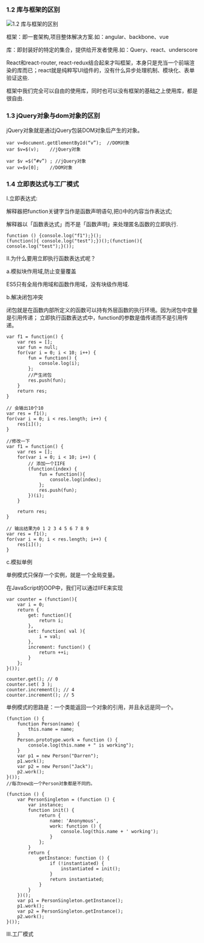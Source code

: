 ### 1.2 库与框架的区别

![1.2 库与框架的区别](https://img-blog.csdn.net/20170710180908634)

框架：即一套架构,项目整体解决方案.如：angular、backbone、vue

库：即封装好的特定的集合，提供给开发者使用.如：Query、react、underscore

React和react-router, react-redux结合起来才叫框架，本身只是充当一个前端渲染的库而已；react就是纯粹写UI组件的，没有什么异步处理机制、模块化、表单验证这些.

框架中我们完全可以自由的使用库，同时也可以没有框架的基础之上使用库，都是很自由.

### 1.3 jQuery对象与dom对象的区别

jQuery对象就是通过jQuery包装DOM对象后产生的对象。

```
var v=document.getElementById(“v”);  //DOM对象  
var $v=$(v);    //jQuery对象

var $v =$(“#v”) ; //jQuery对象  
var v=$v[0];    //DOM对象
```

### 1.4 立即表达式与工厂模式

I.立即表达式:

解释器把function关键字当作是函数声明语句,把()中的内容当作表达式;

解释器以「函数表达式」而不是「函数声明」来处理匿名函数的立即执行.

```
function () {console.log("f1");}(); 
(function(){ console.log("test");})();(function(){ console.log("test");}());
```

II.为什么要用立即执行函数表达式呢？

a.模拟块作用域,防止变量覆盖

ES5只有全局作用域和函数作用域，没有块级作用域.

b.解决闭包冲突

闭包就是在函数内部所定义的函数可以持有外层函数的执行环境。因为闭包中变量是引用传递；
立即执行函数表达式中，function的参数是值传递而不是引用传递。

```
var f1 = function() {
    var res = [];
    var fun = null;
    for(var i = 0; i < 10; i++) {
        fun = function() { 
            console.log(i);
        };
        //产生闭包
        res.push(fun);
    }
    return res;
}

// 会输出10个10
var res = f1();
for(var i = 0; i < res.length; i++) {
    res[i]();
}

//修改一下
var f1 = function() {
    var res = [];
    for(var i = 0; i < 10; i++) {
        // 添加一个IIFE
        (function(index) {
            fun = function(){
                console.log(index);
            };
            res.push(fun);
        })(i);
    }

    return res;
}

// 输出结果为0 1 2 3 4 5 6 7 8 9
var res = f1();
for(var i = 0; i < res.length; i++) {
    res[i]();
}
```

c.模拟单例

单例模式只保存一个实例，就是一个全局变量。

在JavaScript的OOP中，我们可以通过IIFE来实现
```
var counter = (function(){
    var i = 0; 
    return {
        get: function(){
            return i;
        },
        set: function( val ){
            i = val;
        },
        increment: function() {
            return ++i;
        }
    };
}());

counter.get(); // 0
counter.set( 3 );
counter.increment(); // 4
counter.increment(); // 5
```
单例模式的思路是：一个类能返回一个对象的引用，并且永远是同一个。
```
(function () {
    function Person(name) {
        this.name = name;
    }
    Person.prototype.work = function () {
        console.log(this.name + " is working");
    }
    var p1 = new Person("Darren");
    p1.work();
    var p2 = new Person("Jack");
    p2.work();
}());
//每次new出一个Person对象都是不同的。

(function () {
    var PersonSingleton = (function () {
        var instance;
        function init() {
            return {
                name: 'Anonymous',
                work: function () {
                    console.log(this.name + ' working');
                }
            };
        }
        return {
            getInstance: function () {
                if (!instantiated) {
                    instantiated = init();
                }
                return instantiated;
            }
        }
    })();
    var p1 = PersonSingleton.getInstance();
    p1.work();
    var p2 = PersonSingleton.getInstance();
    p2.work();
}());
```

III.工厂模式